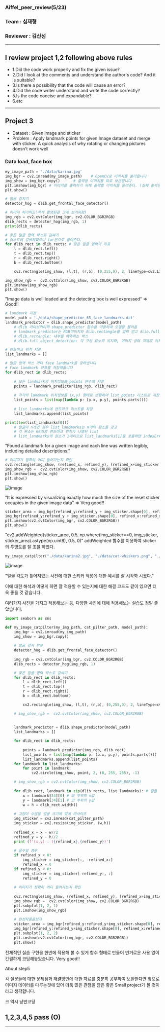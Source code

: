 ### Aiffel_peer_review(5/23)
### Team : 심재형
### Reviewer : 김신성
-----------------------------------------------------------------------
## I review project 1,2 following above rules
- 1.Did the code work properly and fix the given issue?
- 2.Did I look at the comments and understand the author's code? And it is suitable?
- 3.Is there a possibility that the code will cause an error?
- 4.Did the code writer understand and write the code correctly?
- 5.Is the code concise and expandable?
- 6.etc
-----------------------------------------------------------------------
## Project 3
- Dataset : Given image and sticker
- Problem : Apply landmark points for given Image dataset and merge with sticker. A quick analysis of why rotating or changing pictures doesn't work well

### Data load, face box
```python
my_image_path = './data/karina.jpg'
img_bgr = cv2.imread(my_image_path)    # OpenCV로 이미지를 불러옵니다
img_show = img_bgr.copy()      # 출력용 이미지를 따로 보관합니다
plt.imshow(img_bgr) # 이미지를 출력하기 위해 출력할 이미지를 올려준다. (실제 출력은 하지 않음)
plt.show()

# 얼굴 감지기
detector_hog = dlib.get_frontal_face_detector()

# 이미지 피라미드(작게 촬영된걸 크게 보기위함)
img_rgb = cv2.cvtColor(img_bgr, cv2.COLOR_BGR2RGB)
dlib_rects = detector_hog(img_rgb, 1)  
print(dlib_rects)

# 찾은 얼굴 영역 박스로 감싸기
# 리스트에 감싸져있으니 for문으로 풀어준다.
for dlib_rect in dlib_rects: # 찾은 얼굴 영역의 좌표
    l = dlib_rect.left()
    t = dlib_rect.top()
    r = dlib_rect.right()
    b = dlib_rect.bottom()

    cv2.rectangle(img_show, (l,t), (r,b), (0,255,0), 2, lineType=cv2.LINE_AA) # 시작점의 좌표와 종료점 좌표로 직각 사각형을 그림

img_show_rgb =  cv2.cvtColor(img_show, cv2.COLOR_BGR2RGB)
plt.imshow(img_show_rgb)
plt.show()
```
"Image data is well loaded and the detecting box is well expressed" => Good!!

```python
# landmark 지정
model_path = './data/shape_predictor_68_face_landmarks.dat'
landmark_predictor = dlib.shape_predictor(model_path)
    # dlib 라이브러리의 shape_predictor 함수를 이용하여 모델을 불러옴
    # landmark_predictor는 RGB이미지와 dlib.rectangle를 입력 받고 dlib.full_object_detection를 반환
    # dlib.rectangle: 내부를 예측하는 박스
    # dlib.full_object_detection: 각 구성 요소의 위치와, 이미지 상의 객체의 위치를 나타냄

# 랜드마크 위치 저장
list_landmarks = []

# 얼굴 영역 박스 마다 face landmark를 찾아냅니다
# face landmark 좌표를 저장해둡니다
for dlib_rect in dlib_rects:
    
    # 모든 landmark의 위치정보를 points 변수에 저장
    points = landmark_predictor(img_rgb, dlib_rect)
    
    # 각각의 landmark 위치정보를 (x,y) 형태로 변환하여 list_points 리스트로 저장
    list_points = list(map(lambda p: (p.x, p.y), points.parts()))
    
    # list_landmarks에 랜드마크 리스트를 저장
    list_landmarks.append(list_points)

print(len(list_landmarks[0]))
    # 얼굴이 n개인 경우 list_landmarks는 n개의 원소를 갖고
    # 각 원소는 68개의 랜드마크 위치가 나열된 list 
    # list_landmarks의 원소가 1개이므로 list_landmarks[1]을 호출하면 IndexError가 발생
```
"Found a landmark for a given image and each line was written legibly, including detailed descriptions."

```python
# 이미지가 정확히 어디 들어가는지 확인
cv2.rectangle(img_show, (refined_x, refined_y), (refined_x+img_sticker.shape[0], refined_y+img_sticker.shape[1]), (0,0,255), 2, lineType=cv2.LINE_AA) # 시작점의 좌표와 종료점 좌표로 직각 사각형을 그림
img_show_rgb =  cv2.cvtColor(img_show, cv2.COLOR_BGR2RGB)
plt.imshow(img_show_rgb)
plt.show()
  ```

![image](https://github.com/horizon-sim/aiffel_project/assets/91248817/4d6a7e24-4544-4fbc-b108-58f6a15f73c1)

"It is expressed by visualizing exactly how much the size of the reset sticker occupies in the given image data" => Verg good!!

```python
sticker_area = img_bgr[refined_y:refined_y + img_sticker.shape[0], refined_x:refined_x + img_sticker.shape[1]]
img_bgr[refined_y:refined_y + img_sticker.shape[0], refined_x:refined_x + img_sticker.shape[1]] = cv2.addWeighted(sticker_area, 0.5, np.where(img_sticker==0, img_sticker, sticker_area).astype(np.uint8), 0.5, 0)
plt.imshow(cv2.cvtColor(img_bgr, cv2.COLOR_BGR2RGB))
plt.show()
  ```
"cv2.addWeighted(sticker_area, 0.5, np.where(img_sticker==0, img_sticker, sticker_area).astype(np.uint8), 0.5, 0)"
addWeighted 함수를 이용하여 sticker 의 투명도를 잘 조절 하였다. 

```python
my_image_catpilter("./data/karina2.jpg", "./data/cat-whiskers.png", "./data/shape_predictor_68_face_landmarks.dat")
```
![image](https://github.com/horizon-sim/aiffel_project/assets/91248817/954059cf-70b0-424a-b74e-90cb3aed3c97)

"얼굴 각도가 틀어져있는 사진에 대한 스티커 적용에 대한 예시를 잘 시각화 시켰다."

 이에 대한 해석과 어떻게 하면 잘 적용할 수 있는지에 대한 해결 코드도 같이 있으면 더욱 좋을 것 같습니다.
 
 여러가지 사진을 가지고 적용해보는 등, 다양한 사진에 대해 적용해보는 실습도 정말 좋았습니다.
 
```python
import seaborn as sns

def my_image_catpilter(my_img_path, cat_pilter_path, model_path):
    img_bgr = cv2.imread(my_img_path)
    img_show = img_bgr.copy()
    
    # 얼굴 감지 부분
    detector_hog = dlib.get_frontal_face_detector()
    
    img_rgb = cv2.cvtColor(img_bgr, cv2.COLOR_BGR2RGB)
    dlib_rects = detector_hog(img_rgb, 1)

    # 찾은 얼굴 영역 박스로 감싸기
    for dlib_rect in dlib_rects:
        l = dlib_rect.left()
        t = dlib_rect.top()
        r = dlib_rect.right()
        b = dlib_rect.bottom()

        cv2.rectangle(img_show, (l,t), (r,b), (0,255,0), 2, lineType=cv2.LINE_AA)

    # img_show_rgb =  cv2.cvtColor(img_show, cv2.COLOR_BGR2RGB)
    
    
    landmark_predictor = dlib.shape_predictor(model_path)
    list_landmarks = []

    for dlib_rect in dlib_rects:
        
        points = landmark_predictor(img_rgb, dlib_rect)
        list_points = list(map(lambda p: (p.x, p.y), points.parts()))
        list_landmarks.append(list_points)
    for landmark in list_landmarks:
        for point in landmark:
            cv2.circle(img_show, point, 2, (0, 255, 255), -1)

    # img_show_rgb = cv2.cvtColor(img_show, cv2.COLOR_BGR2RGB)
    
    for dlib_rect, landmark in zip(dlib_rects, list_landmarks): # 얼굴 영역을 저장하고 있는 값과 68개의 랜드마크를 저장하고 있는 값으로 반복문 실행
        x = landmark[34][0] # 코 부위의 x값
        y = landmark[34][1] # 코 부위의 y값
        w = h = dlib_rect.width()
        
    # 고양이 수염을 얼굴 크기에 맞게 리사이즈
    img_sticker = cv2.imread(cat_pilter_path)
    img_sticker = cv2.resize(img_sticker, (w,h))
    
    refined_x = x - w//2
    refined_y = y - h//2
    print (f'(x,y) : ({refined_x},{refined_y})')
    
    # 음수일 경우
    if refined_x < 0: 
        img_sticker = img_sticker[:, -refined_x:]
        refined_x = 0
    if refined_y < 0:
        img_sticker = img_sticker[-refined_y:, :]
        refined_y = 0
        
    # 이미지가 정확히 어디 들어가는지 확인
    
    cv2.rectangle(img_show, (refined_x, refined_y), (refined_x+img_sticker.shape[0], refined_y+img_sticker.shape[1]), (0,0,255), 2, lineType=cv2.LINE_AA) # 시작점의 좌표와 종료점 좌표로 직각 사각형을 그림
    img_show_rgb =  cv2.cvtColor(img_show, cv2.COLOR_BGR2RGB)
    plt.subplot(1, 2, 1)
    plt.imshow(img_show_rgb)
    
    # 완성작품을보자
    sticker_area = img_bgr[refined_y:refined_y+img_sticker.shape[0], refined_x:refined_x+img_sticker.shape[1]]
    img_bgr[refined_y:refined_y+img_sticker.shape[0], refined_x:refined_x+img_sticker.shape[1]] = np.where(img_sticker==255, sticker_area, img_sticker).astype(np.uint8)
    plt.subplot(1, 2, 2)
    plt.imshow(cv2.cvtColor(img_bgr, cv2.COLOR_BGR2RGB))
    plt.show()
 ```
전체적인 실습 구현을 한번에 적용해 볼 수 있게 함수 형태로 만들어 번거로운 사용 없이 간결하게 코딩해놓았습니다. Very good!!

About step5

각 질문들에 대한 문제점과 해결방안에 대한 자료를 충분히 공부하여 보완한다면 앞으로 이미지 데이터를 다루는것에 있어 더욱 많은 관점을 담은 좋은 Small project가 될 것이라고 생각합니다.

크 역시 낭만코딩

## 1,2,3,4,5 pass (O)
 
-----------------------------------------------------------------------
